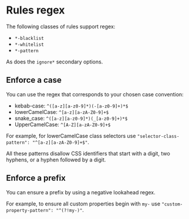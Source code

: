 # Rules regex

The following classes of rules support regex:

-   `*-blacklist`
-   `*-whitelist`
-   `*-pattern`

As does the `ignore*` secondary options.

## Enforce a case

You can use the regex that corresponds to your chosen case convention:

-   kebab-case: `^([a-z][a-z0-9]*)(-[a-z0-9]+)*$`
-   lowerCamelCase: `^[a-z][a-zA-Z0-9]+$`
-   snake\_case: `^([a-z][a-z0-9]*)(_[a-z0-9]+)*$`
-   UpperCamelCase: `^[A-Z][a-zA-Z0-9]+$`

For example, for lowerCamelCase class selectors use `"selector-class-pattern": "^[a-z][a-zA-Z0-9]+$"`.

All these patterns disallow CSS identifiers that start with a digit, two hyphens, or a hyphen followed by a digit.

## Enforce a prefix

You can ensure a prefix by using a negative lookahead regex.

For example, to ensure all custom properties begin with `my-` use `"custom-property-pattern": "^(?!my-)"`.
